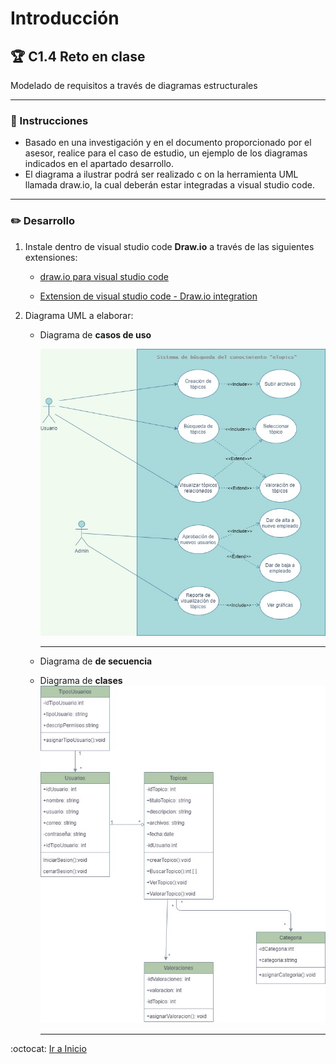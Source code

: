 # Introducción

## :trophy: C1.4 Reto en clase

Modelado de requisitos a través de diagramas estructurales

___

### :blue_book: Instrucciones

- Basado en una investigación y en el documento proporcionado por el asesor, realice para el caso de estudio, un ejemplo de los diagramas indicados en el apartado desarrollo.   
- El diagrama a ilustrar podrá ser realizado c on la herramienta UML llamada draw.io, la cual deberán estar integradas a visual studio code. 
___

### :pencil2: Desarrollo

1. Instale dentro de visual studio code **Draw.io** a través de las siguientes extensiones:

   - [draw.io para visual studio code](https://marketplace.visualstudio.com/items?itemName=hediet.vscode-drawio)

   - [Extension de visual studio code - Draw.io integration](https://www.youtube.com/watch?v=Y47ZlxoDWNI)

2. Diagrama UML a elaborar:
   + Diagrama de **casos de uso**
  
      ![Diagrama de casos de uso](https://raw.githubusercontent.com/yessi-github/AnalisisAvanzado-2021/main/DIAGRAMS/DiagramaDeCasosDeUso.jpg)
      ___

   + Diagrama de **de secuencia**
   + Diagrama de **clases**
      ![Diagrama de casos de uso](https://raw.githubusercontent.com/yessi-github/AnalisisAvanzado-2021/main/DIAGRAMS/DiagramaDeClases.jpg)

      ___




:octocat: [Ir a Inicio](https://github.com/yessi-github/AnalisisAvanzado-2021.git)
